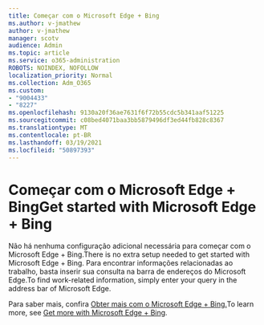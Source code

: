 ```yaml
---
title: Começar com o Microsoft Edge + Bing
ms.author: v-jmathew
author: v-jmathew
manager: scotv
audience: Admin
ms.topic: article
ms.service: o365-administration
ROBOTS: NOINDEX, NOFOLLOW
localization_priority: Normal
ms.collection: Adm_O365
ms.custom:
- "9004433"
- "8227"
ms.openlocfilehash: 9130a20f36ae7631f6f72b55cdc5b341aaf51225
ms.sourcegitcommit: c08bed4071baa3bb5879496df3ed44fb828c8367
ms.translationtype: MT
ms.contentlocale: pt-BR
ms.lasthandoff: 03/19/2021
ms.locfileid: "50897393"
---
```

# <a name="get-started-with-microsoft-edge--bing"></a><span data-ttu-id="2eafa-102">Começar com o Microsoft Edge + Bing</span><span class="sxs-lookup"><span data-stu-id="2eafa-102">Get started with Microsoft Edge + Bing</span></span>

<span data-ttu-id="2eafa-103">Não há nenhuma configuração adicional necessária para começar com o Microsoft Edge + Bing.</span><span class="sxs-lookup"><span data-stu-id="2eafa-103">There is no extra setup needed to get started with Microsoft Edge + Bing.</span></span> <span data-ttu-id="2eafa-104">Para encontrar informações relacionadas ao trabalho, basta inserir sua consulta na barra de endereços do Microsoft Edge.</span><span class="sxs-lookup"><span data-stu-id="2eafa-104">To find work-related information, simply enter your query in the address bar of Microsoft Edge.</span></span>

<span data-ttu-id="2eafa-105">Para saber mais, confira [Obter mais com o Microsoft Edge + Bing.](https://go.microsoft.com/fwlink/?linkid=2152963)</span><span class="sxs-lookup"><span data-stu-id="2eafa-105">To learn more, see [Get more with Microsoft Edge + Bing](https://go.microsoft.com/fwlink/?linkid=2152963).</span></span>
